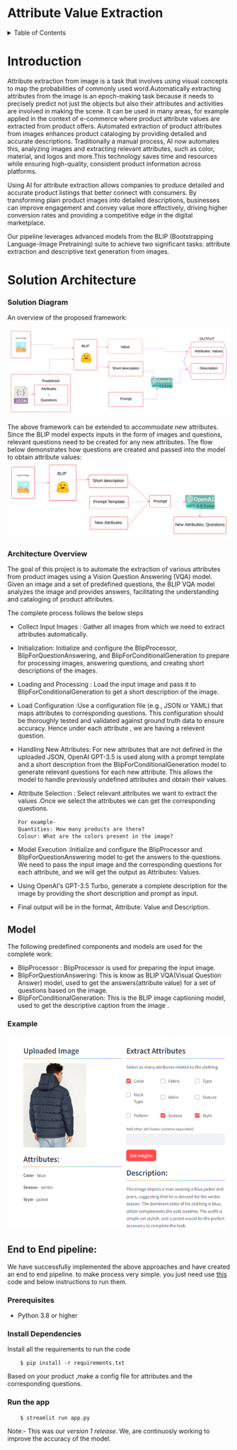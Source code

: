 

# Attribute Value Extraction
<a name="readme-top"></a>

<details>
  <summary>Table of Contents</summary>
  <ol>
    <li><a href>Introduction</a></li> 
       <li><a href>Solution Architecture</a>
    </li>
    <li><a href>Models</a></li>
    <li><a href>Example</a></li>
    <li><a href >End to End pipeline</a></li>
    <!-- <li><a href="#contact">Contact</a></li>
    <li><a href="#acknowledgments">Acknowledgments</a></li> -->
  </ol>
</details>

# Introduction
Attribute extraction from image is a task that involves using visual concepts to map the probabilities of commonly used word.Automatically extracting attributes from the image is an epoch-making task because it needs to precisely predict not just the objects but also their attributes and activities are involved in making the scene. It can be used in many areas, for example applied in the context of e-commerce where product attribute values are extracted from product offers.
Automated extraction of product attributes from images enhances product cataloging by providing detailed and accurate descriptions. Traditionally a manual process, AI now automates this, analyzing images and extracting relevant attributes, such as color, material, and logos and more.This technology saves time and resources while ensuring high-quality, consistent product information across platforms.


Using AI for attribute extraction allows companies to produce detailed and accurate product listings that better connect with consumers. By transforming plain product images into detailed descriptions, businesses can improve engagement and convey value more effectively, driving higher conversion rates and providing a competitive edge in the digital marketplace.



Our pipeline leverages advanced models from the BLIP (Bootstrapping Language-Image Pretraining) suite to achieve two significant tasks: attribute extraction and descriptive text generation from images.




# Solution Architecture

### Solution Diagram
An overview of the proposed framework:

![overview image](https://github.com/Kunilata09/Rough/blob/main/MY_DOC1%20(4).png) 

The above framework can be extended to accommodate new attributes. Since the BLIP model expects inputs in the form of images and questions, relevant questions need to be created for any new attributes. The flow below demonstrates how questions are created and passed into the model to obtain attribute values:
![overview image](https://github.com/Kunilata09/Rough/blob/main/MY_DOC1%20(5).png) 




### Architecture Overview

The goal of this project is to automate the extraction of various attributes from product images using a Vision Question Answering (VQA) model. Given an image and a set of predefined questions, the BLIP VQA model analyzes the image and provides answers, facilitating the understanding and cataloging of product attributes.

The complete process follows the below steps


- Collect Input Images :
   Gather all images from which we need to extract attributes automatically.

- Initialization: Initialize and configure the BlipProcessor, BlipForQuestionAnswering, and BlipForConditionalGeneration to prepare for processing images, answering questions, and creating short descriptions of the images.
- Loading and Processing : Load the input image and pass it to BlipForConditionalGeneration to get a short description of the image.
- Load Configuration :Use a configuration file (e.g., JSON or YAML) that maps attributes to corresponding questions. This configuration should be thoroughly tested and validated against ground truth data to ensure accuracy. Hence under each attribute , we are having a relevent question.
- Handling New Attributes: For new attributes that are not defined in the uploaded JSON, OpenAI GPT-3.5 is used along with a prompt template and a short description from the BlipForConditionalGeneration model to generate relevant questions for each new attribute. This allows the model to handle previously undefined attributes and obtain their values.
- Attribute Selection :  Select relevant attributes we want to extract the values .Once we select the attributes we can get the corresponding questions.

      For example-
      Quantities: How many products are there?
      Colour: What are the colors present in the image?

- Model Execution :Initialize and configure the BlipProcessor and BlipForQuestionAnswering model to get the answers to the questions. We need to pass the input image and the corresponding questions for each attribute, and we will get the output as Attributes: Values.
- Using OpenAI's GPT-3.5 Turbo, generate a complete description for the image by providing the short description and prompt as input.
- Final output will be in the format, Attribute: Value and Description.

## Model
The following predefined components and models are used for the complete work:

- BlipProcessor : BlipProcessor is used for preparing the input image.
- BlipForQuestionAnswering: This is know as BLIP VQA(Visual Question Answer) model,  used to get the answers(attribute value) for a set of questions based on the image.
- BlipForConditionalGeneration: This is the BLIP image captioning model, used to get the descriptive caption from the image .


<div id="top"></div>
<h3 align="left">Example</h3>



![](https://github.com/Kunilata09/Rough/blob/main/Screenshot%202024-07-16%20163827.png)






## End to End pipeline:
We have successfully implemented the above approaches and have created an end to end pipeline. to make process very simple. you just need use [this](https://github.com/Kunilata09/Rough/edit/main/README.md) code and below instructions to run them.
### Prerequisites

- Python 3.8 or higher
### Install Dependencies

Install all the requirements to run the code

        $ pip install -r requirements.txt
        
Based on your product ,make a config file for attributes and the corresponding questions. 

### Run the app
 
        $ streamlit run app.py
        


Note:- This was our *version 1 release*. We, are continuosly working to improve the accuracy of the model.




